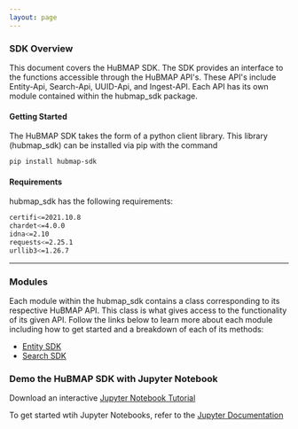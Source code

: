 ```yaml
---
layout: page
---
```

### SDK Overview


This document covers the HuBMAP SDK. The SDK provides an interface to the functions accessible through the HuBMAP API's. These API's include Entity-Api, Search-Api, UUID-Api, and Ingest-API. Each API has its own module contained within the hubmap_sdk package.   

#### Getting Started
The HuBMAP SDK takes the form of a python client library. This library (hubmap_sdk) can be installed via pip with the command
```bash
pip install hubmap-sdk 
```

#### Requirements
hubmap_sdk has the following requirements:
```bash
certifi<=2021.10.8
chardet<=4.0.0
idna<=2.10
requests<=2.25.1
urllib3<=1.26.7
```



---
### Modules

Each module within the hubmap_sdk contains a class corresponding to its respective HuBMAP API. This class is what gives access to the functionality of its given API. Follow the links below to learn more about each module including how to get started and a breakdown of each of its methods:

* [Entity SDK](/sdk/entitysdk.html)
* [Search SDK](/sdk/searchsdk.html)

### Demo the HuBMAP SDK with Jupyter Notebook

Download an interactive [Jupyter Notebook Tutorial](Hubmap-Sdk.ipynb)

To get started wtih Jupyter Notebooks, refer to the [Jupyter Documentation](https://docs.jupyter.org/en/latest/)
